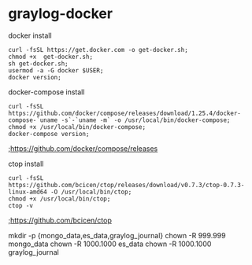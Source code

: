 # graylog-docker

docker install 
```
curl -fsSL https://get.docker.com -o get-docker.sh;
chmod +x  get-docker.sh;
sh get-docker.sh;
usermod -a -G docker $USER;
docker version;
```

docker-compose install
```
curl -fsSL https://github.com/docker/compose/releases/download/1.25.4/docker-compose-`uname -s`-`uname -m` -o /usr/local/bin/docker-compose;
chmod +x /usr/local/bin/docker-compose;
docker-compose version;
```
;https://github.com/docker/compose/releases

ctop install

```
curl -fsSL https://github.com/bcicen/ctop/releases/download/v0.7.3/ctop-0.7.3-linux-amd64 -O /usr/local/bin/ctop;
chmod +x /usr/local/bin/ctop;
ctop -v
```
;https://github.com/bcicen/ctop

mkdir -p {mongo_data,es_data,graylog_journal}
chown -R 999.999 mongo_data
chown -R 1000.1000 es_data
chown -R 1000.1000 graylog_journal
